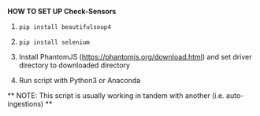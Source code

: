 __**HOW TO SET UP Check-Sensors**__

1. `pip install beautifulsoup4`

2. `pip install selenium`

3. Install PhantomJS (https://phantomjs.org/download.html) and set driver directory to downloaded directory 

4. Run script with Python3 or Anaconda

** NOTE: This script is usually working in tandem with another (i.e. auto-ingestions) **
